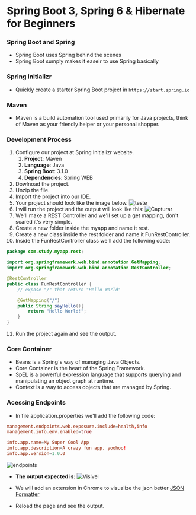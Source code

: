 # Spring Boot 3, Spring 6 & Hibernate for Beginners 

### Spring Boot and Spring
- Spring Boot uses Spring behind the scenes
- Spring Boot sumply makes it easeir to use Spring basically

### Spring Initializr
- Quickly create a starter Spring Boot project in ``https://start.spring.io``

### Maven
- Maven is a build automation tool used primarily for Java projects, think of Maven as your friendly helper or your personal shopper.

### Development Process 
1. Configure our project at Spring Initializr website.
    1. **Project**: Maven 
    2. **Language**: Java
    3. **Spring Boot**: 3.1.0
    4. **Dependencies**: Spring WEB
2. Dowlnoad the project.
3. Unzip the file.
4. Import the project into our IDE. 
5. Your project should look like the image below.
![teste](https://github.com/CristinaKulczynski/MyLearningJourneyInSpringBootAndAWS/assets/113571898/39f79e38-eefc-4192-9f4f-4dc0ee36785c)
6. I will run the project and the output will look like this:
![Capturar](https://github.com/CristinaKulczynski/FourthFlutterCompassChallenge/assets/113571898/a0c9e768-2bda-4da4-bbf6-aa0034564ae8)
7. We'll make a REST Controller and we'll  set up a get mapping, don't scared it's very simple. 
8. Create a new folder inside the myapp and name it rest.
9. Create a new class inside the rest folder and name it FunRestController.
10. Inside the FunRestController class we'll add the following code:
```java
package com.study.myapp.rest;

import org.springframework.web.bind.annotation.GetMapping;
import org.springframework.web.bind.annotation.RestController;

@RestController
public class FunRestController {
    // expose "/" that return "Hello World"

    @GetMapping("/")
    public String sayHello(){
        return "Hello World!";
    }
}
```
11. Run the project again and see the output.


### Core Container
- Beans is a Spring's way of managing Java Objects.
- Core Container is the heart of the Spring Framework.
- SpEL is a powerful expression language that supports querying and manipulating an object graph at runtime.
- Context is a way to access objects that are managed by Spring.

### Acessing Endpoints 
- In file application.properties we'll add the following code:
```conf
management.endpoints.web.exposure.include=health,info
management.info.env.enabled=true

info.app.name=My Super Cool App
info.app.description=A crazy fun app. yoohoo!
info.app.version=1.0.0
```
![endpoints](https://github.com/CristinaKulczynski/FourthFlutterCompassChallenge/assets/113571898/0b491158-24d7-4d60-93d9-77ff106fa326)

- **The output expected is:**
![Visivel](https://github.com/CristinaKulczynski/FourthFlutterCompassChallenge/assets/113571898/b9a638ee-8c95-455e-97ba-6dde32e39002)

- We will add an extension in Chrome to visualize the json better [JSON Formatter](https://chrome.google.com/webstore/detail/json-formatter/bcjindcccaagfpapjjmafapmmgkkhgoa?hl=pt-BR)

- Reload the page and see the output. 







